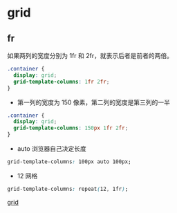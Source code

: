 # grid

## fr

如果两列的宽度分别为 1fr 和 2fr，就表示后者是前者的两倍。

```css
.container {
  display: grid;
  grid-template-columns: 1fr 2fr;
}
```

- 第一列的宽度为 150 像素，第二列的宽度是第三列的一半

```css
.container {
  display: grid;
  grid-template-columns: 150px 1fr 2fr;
}
```

- auto 浏览器自己决定长度

```css
grid-template-columns: 100px auto 100px;
```

- 12 网格

```css
grid-template-columns: repeat(12, 1fr);
```

[grid](https://www.ruanyifeng.com/blog/2019/03/grid-layout-tutorial.html)
